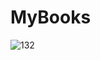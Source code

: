 # MyBooks
![132](https://user-images.githubusercontent.com/30288967/34672119-df489822-f485-11e7-9934-8076a1b6f113.JPG)
